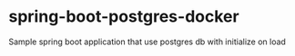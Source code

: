 # spring-boot-postgres-docker
Sample spring boot application that use postgres db with initialize on load

